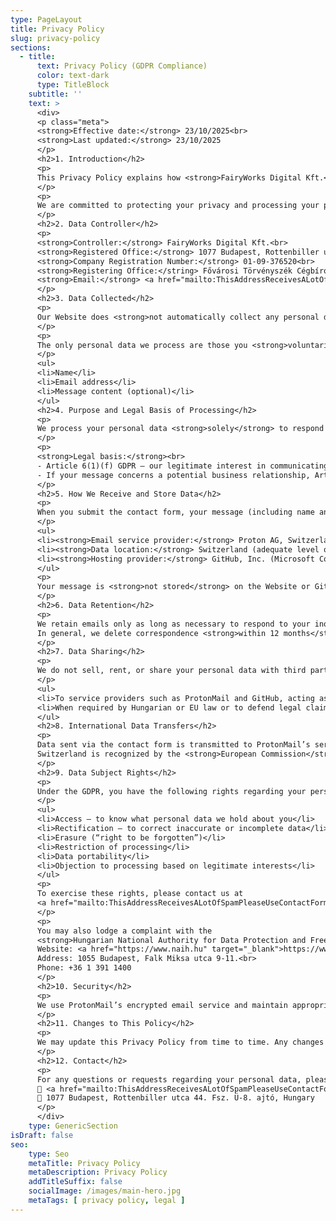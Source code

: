 ```yaml
---
type: PageLayout
title: Privacy Policy
slug: privacy-policy
sections:
  - title:
      text: Privacy Policy (GDPR Compliance)
      color: text-dark
      type: TitleBlock
    subtitle: ''
    text: >
      <div>
      <p class="meta">
      <strong>Effective date:</strong> 23/10/2025<br>
      <strong>Last updated:</strong> 23/10/2025
      </p>
      <h2>1. Introduction</h2>
      <p>
      This Privacy Policy explains how <strong>FairyWorks Digital Kft.</strong> (“we”, “our”, “us”) processes personal data in connection with our website <strong>fairy.works</strong> (“Website”).
      </p>
      <p>
      We are committed to protecting your privacy and processing your personal data in compliance with the <strong>General Data Protection Regulation (EU) 2016/679 (GDPR)</strong> and applicable <strong>Hungarian data protection laws</strong>.
      </p>
      <h2>2. Data Controller</h2>
      <p>
      <strong>Controller:</strong> FairyWorks Digital Kft.<br>
      <strong>Registered Office:</strong> 1077 Budapest, Rottenbiller utca 44. Fsz. Ü-8. ajtó<br>
      <strong>Company Registration Number:</strong> 01-09-376520<br>
      <strong>Registering Office:</string> Fővárosi Törvényszék Cégbírósága (1051 Budapest, Nádor u. 28.)
      <strong>Email:</strong> <a href="mailto:ThisAddressReceivesALotOfSpamPleaseUseContactFormInstead@fairy.works">ThisAddressReceivesALotOfSpamPleaseUseContactFormInstead@fairy.works</a>
      </p>
      <h2>3. Data Collected</h2>
      <p>
      Our Website does <strong>not automatically collect any personal data</strong> (such as analytics, cookies, tracking, or user accounts).
      </p>
      <p>
      The only personal data we process are those you <strong>voluntarily provide</strong> through our contact form:
      </p>
      <ul>
      <li>Name</li>
      <li>Email address</li>
      <li>Message content (optional)</li>
      </ul>
      <h2>4. Purpose and Legal Basis of Processing</h2>
      <p>
      We process your personal data <strong>solely</strong> to respond to your inquiry or request.
      </p>
      <p>
      <strong>Legal basis:</strong><br>
      - Article 6(1)(f) GDPR – our legitimate interest in communicating with website visitors and responding to inquiries.<br>
      - If your message concerns a potential business relationship, Article 6(1)(b) GDPR (pre-contractual steps) may also apply.
      </p>
      <h2>5. How We Receive and Store Data</h2>
      <p>
      When you submit the contact form, your message (including name and email) is sent directly via email to our <strong>ProtonMail</strong> account.
      </p>
      <ul>
      <li><strong>Email service provider:</strong> Proton AG, Switzerland</li>
      <li><strong>Data location:</strong> Switzerland (adequate level of data protection per European Commission)</li>
      <li><strong>Hosting provider:</strong> GitHub, Inc. (Microsoft Corporation), USA – hosting the Website only, not handling form submissions</li>
      </ul>
      <p>
      Your message is <strong>not stored</strong> on the Website or GitHub servers — only within our secure ProtonMail inbox.
      </p>
      <h2>6. Data Retention</h2>
      <p>
      We retain emails only as long as necessary to respond to your inquiry or to meet legal obligations.
      In general, we delete correspondence <strong>within 12 months</strong> after communication ends, unless retention is legally required.
      </p>
      <h2>7. Data Sharing</h2>
      <p>
      We do not sell, rent, or share your personal data with third parties. Data may only be disclosed:
      </p>
      <ul>
      <li>To service providers such as ProtonMail and GitHub, acting as processors or independent controllers under GDPR-compliant agreements;</li>
      <li>When required by Hungarian or EU law or to defend legal claims.</li>
      </ul>
      <h2>8. International Data Transfers</h2>
      <p>
      Data sent via the contact form is transmitted to ProtonMail’s servers located in Switzerland.
      Switzerland is recognized by the <strong>European Commission</strong> as providing an <strong>adequate level of data protection</strong>.
      </p>
      <h2>9. Data Subject Rights</h2>
      <p>
      Under the GDPR, you have the following rights regarding your personal data:
      </p>
      <ul>
      <li>Access – to know what personal data we hold about you</li>
      <li>Rectification – to correct inaccurate or incomplete data</li>
      <li>Erasure (“right to be forgotten”)</li>
      <li>Restriction of processing</li>
      <li>Data portability</li>
      <li>Objection to processing based on legitimate interests</li>
      </ul>
      <p>
      To exercise these rights, please contact us at
      <a href="mailto:ThisAddressReceivesALotOfSpamPleaseUseContactFormInstead@fairy.works">ThisAddressReceivesALotOfSpamPleaseUseContactFormInstead@fairy.works</a>.
      </p>
      <p>
      You may also lodge a complaint with the
      <strong>Hungarian National Authority for Data Protection and Freedom of Information (NAIH)</strong>:<br>
      Website: <a href="https://www.naih.hu" target="_blank">https://www.naih.hu</a><br>
      Address: 1055 Budapest, Falk Miksa utca 9-11.<br>
      Phone: +36 1 391 1400
      </p>
      <h2>10. Security</h2>
      <p>
      We use ProtonMail’s encrypted email service and maintain appropriate technical and organizational measures to protect your data from unauthorized access, alteration, or loss.
      </p>
      <h2>11. Changes to This Policy</h2>
      <p>
      We may update this Privacy Policy from time to time. Any changes will be published on this page with an updated effective date.
      </p>
      <h2>12. Contact</h2>
      <p>
      For any questions or requests regarding your personal data, please contact:<br>
      📧 <a href="mailto:ThisAddressReceivesALotOfSpamPleaseUseContactFormInstead@fairy.works">ThisAddressReceivesALotOfSpamPleaseUseContactFormInstead@fairy.works</a><br>
      🏢 1077 Budapest, Rottenbiller utca 44. Fsz. Ü-8. ajtó, Hungary
      </p>
      </div>
    type: GenericSection
isDraft: false
seo:
    type: Seo
    metaTitle: Privacy Policy
    metaDescription: Privacy Policy
    addTitleSuffix: false
    socialImage: /images/main-hero.jpg
    metaTags: [ privacy policy, legal ]
---
```

